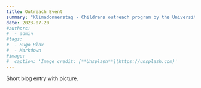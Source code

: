 ```yaml
---
title: Outreach Event
summary: "Klimadonnerstag - Childrens outreach program by the University of Vienna (DOCK: Labor für Zukunftsfragen)"
date: 2023-07-20
#authors:
#  - admin
#tags:
#  - Hugo Blox
#  - Markdown
#image:
#  caption: 'Image credit: [**Unsplash**](https://unsplash.com)'
---
```


Short blog entry with picture.